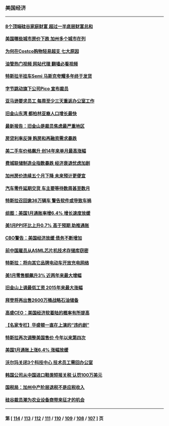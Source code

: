 ### 美国经济
---
#### [8个顶端硅谷家庭财富 超过一半底层财富总和](../../pages/ncid1078158/n13933828.md?02210045) 
#### [美国哪些城市房价下跌 加州多个城市在列](../../pages/ncid1078158/n13933691.md?02210045) 
#### [为何在Costco购物轻易超支 七大原因](../../pages/ncid1078158/n13931403.md?02210045) 
#### [油管热门视频 网站代理 翻墙必看视频](http://138.2.39.72:81/youtube.html?epic-marker?02210045)
#### [特斯拉半挂车Semi 马斯克夸耀多年终于发货](../../pages/ncid1078158/n13933015.md?02210045) 
#### [字节跳动旗下公司Pico 宣布裁员](../../pages/ncid1078158/n13932613.md?02210045) 
#### [亚马逊要求员工 每周至少三天重返办公室工作](../../pages/ncid1078158/n13932609.md?02210045) 
#### [旧金山东湾 都柏林亚裔人口增长最快](../../pages/ncid1078158/n13932539.md?02210045) 
#### [最新报告：旧金山是裁员焦虑最严重地区](../../pages/ncid1078158/n13932493.md?02210045) 
#### [房贷利率反弹 购房和再融资需求暴跌](../../pages/ncid1078158/n13932465.md?02210045) 
#### [美二手车价格飙升 创14年来单月最高涨幅](../../pages/ncid1078158/n13932383.md?02210045) 
#### [费城联储制造业指数暴跌 经济衰退忧虑加剧](../../pages/ncid1078158/n13931862.md?02210045) 
#### [加州房价连续五个月下降 未来预计更便宜](../../pages/ncid1078158/n13931709.md?02210045) 
#### [汽车零件延期交货 车主要等待数周甚至数月](../../pages/ncid1078158/n13931609.md?02210045) 
#### [特斯拉召回逾36万辆车 警告软件或导致车祸](../../pages/ncid1078158/n13931417.md?02210045) 
#### [组图：美国1月通胀率增6.4% 增长速度放缓](../../pages/ncid1078158/n13931291.md?02210045) 
#### [美1月PPI环比上升0.7% 高于预期 助推通胀](../../pages/ncid1078158/n13931369.md?02210045) 
#### [CBO警告：美国经济放缓 债务不断增加](../../pages/ncid1078158/n13930813.md?02210045) 
#### [前中国雇员从ASML芯片机技术存储库窃密](../../pages/ncid1078158/n13930758.md?02210045) 
#### [特斯拉：将向其它品牌电动车开放充电网络](../../pages/ncid1078158/n13930588.md?02210045) 
#### [美1月零售额飙升3% 近两年来最大增幅](../../pages/ncid1078158/n13930527.md?02210045) 
#### [旧金山上调最低工资 2015年来最大涨幅](../../pages/ncid1078158/n13930082.md?02210045) 
#### [拜登将再出售2600万桶战略石油储备](../../pages/ncid1078158/n13929895.md?02210045) 
#### [高盛CEO：美国经济软着陆的概率有所提高](../../pages/ncid1078158/n13929891.md?02210045) 
#### [【名家专栏】华盛顿一直在上演的“违约剧”](../../pages/ncid1078158/n13929645.md?02210045) 
#### [特斯拉再次调整美国售价 今年以来第四次](../../pages/ncid1078158/n13929751.md?02210045) 
#### [美国1月通胀上涨6.4% 涨幅放缓](../../pages/ncid1078158/n13929732.md?02210045) 
#### [沃尔玛关闭3个科技中心 技术员工需回办公室](../../pages/ncid1078158/n13929474.md?02210045) 
#### [韩国公司从中国进口鞋类短报关税 认罚100万美元](../../pages/ncid1078158/n13929373.md?02210045) 
#### [国税局：加州中产阶层退税不是应税收入](../../pages/ncid1078158/n13929394.md?02210045) 
#### [硅谷裁员潮为农业设备商带来征才的机会](../../pages/ncid1078158/n13929220.md?02210045) 

---
#### 第 [ [114](./114.md?02210045) / [113](./113.md?02210045) / [112](./112.md?02210045) / [111](./111.md?02210045) / [110](./110.md?02210045) / [109](./109.md?02210045) / [108](./108.md?02210045) / [107](./107.md?02210045) ] 页
